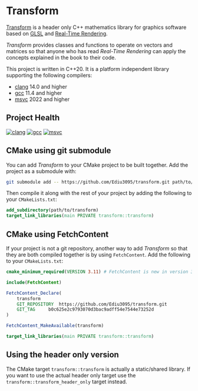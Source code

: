 # Transform

[Transform](https://github.com/Ediu3095/transform) is a header only C++ mathematics library for graphics software based on [GLSL](https://registry.khronos.org/OpenGL/specs/gl/GLSLangSpec.4.60.html) and [Real-Time Rendering](https://www.realtimerendering.com/).

*Transform* provides classes and functions to operate on vectors and matrices so that anyone who has read *Real-Time Rendering* can apply the concepts explained in the book to their code.

This project is written in C++20. It is a platform independent library supporting the following compilers:

- [clang](https://llvm.org/) 14.0 and higher
- [gcc](https://gcc.gnu.org/) 11.4 and higher
- [msvc](https://visualstudio.microsoft.com/) 2022 and higher

## Project Health

[![clang](https://github.com/Ediu3095/transform/actions/workflows/clang.yml/badge.svg)](https://github.com/Ediu3095/transform/actions/workflows/clang.yml)
[![gcc](https://github.com/Ediu3095/transform/actions/workflows/gcc.yml/badge.svg)](https://github.com/Ediu3095/transform/actions/workflows/gcc.yml)
[![msvc](https://github.com/Ediu3095/transform/actions/workflows/msvc.yml/badge.svg)](https://github.com/Ediu3095/transform/actions/workflows/msvc.yml)

## CMake using git submodule

You can add *Transform* to your CMake project to be built together. Add the project as a submodule with:

```bash
git submodule add -- https://github.com/Ediu3095/transform.git path/to/transform
```

Then compile it along with the rest of your project by adding the following to your `CMakeLists.txt`:

```cmake
add_subdirectory(path/to/transform)
target_link_libraries(main PRIVATE transform::transform)
```

## CMake using FetchContent

If your project is not a git repository, another way to add *Transform* so that they are both compiled together is by using `FetchContent`. Add the following to your `CMakeLists.txt`:

```cmake
cmake_minimum_required(VERSION 3.11) # FetchContent is new in version 3.11.

include(FetchContent)

FetchContent_Declare(
	transform
	GIT_REPOSITORY	https://github.com/Ediu3095/transform.git
	GIT_TAG 	b0c625e2c9793070d3bac9adff54e7544e73252d
)

FetchContent_MakeAvailable(transform)

target_link_libraries(main PRIVATE transform::transform)
```

## Using the header only version

The CMake target `transform::transform` is actually a static/shared library. If you want to use the actual header only target use the `transform::transform_header_only` target instead.
